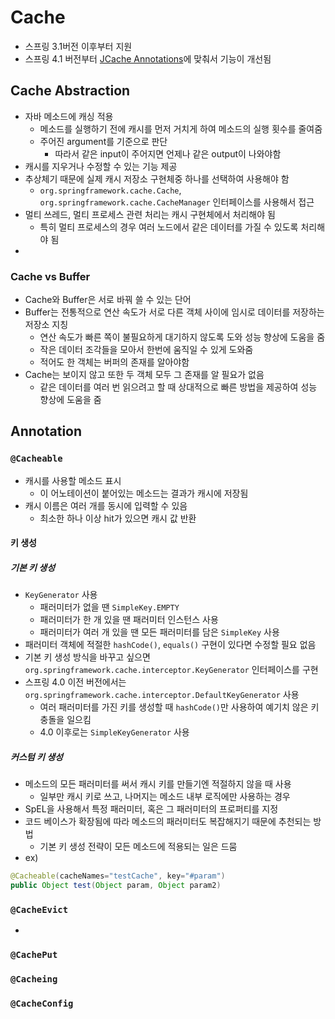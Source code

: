 # Cache

- 스프링 3.1버전 이후부터 지원
- 스프링 4.1 버전부터 [JCache Annotations](https://jcp.org/en/jsr/detail?id=107)에 맞춰서 기능이 개선됨

## Cache Abstraction

- 자바 메소드에 캐싱 적용
  - 메소드를 실행하기 전에 캐시를 먼저 거치게 하여 메소드의 실행 횟수를 줄여줌
  - 주어진 argument를 기준으로 판단
    - 따라서 같은 input이 주어지면 언제나 같은 output이 나와야함
- 캐시를 지우거나 수정할 수 있는 기능 제공
- 추상체기 때문에 실제 캐시 저장소 구현체중 하나를 선택하여 사용해야 함
  - `org.springframework.cache.Cache`, `org.springframework.cache.CacheManager` 인터페이스를 사용해서 접근
- 멀티 쓰레드, 멀티 프로세스 관련 처리는 캐시 구현체에서 처리해야 됨
  - 특히 멀티 프로세스의 경우 여러 노드에서 같은 데이터를 가질 수 있도록 처리해야 됨
- 
### Cache vs Buffer

- Cache와 Buffer은 서로 바꿔 쓸 수 있는 단어
- Buffer는 전통적으로 연산 속도가 서로 다른 객체 사이에 임시로 데이터를 저장하는 저장소 지칭
  - 연산 속도가 빠른 쪽이 불필요하게 대기하지 않도록 도와 성능 향상에 도움을 줌
  - 작은 데이터 조각들을 모아서 한번에 움직일 수 있게 도와줌
  - 적어도 한 객체는 버퍼의 존재를 알아야함
- Cache는 보이지 않고 또한 두 객체 모두 그 존재를 알 필요가 없음
  - 같은 데이터를 여러 번 읽으려고 할 때 상대적으로 빠른 방법을 제공하여 성능 향상에 도움을 줌

## Annotation

### `@Cacheable` 

- 캐시를 사용할 메소드 표시
  - 이 어노테이션이 붙어있는 메소드는 결과가 캐시에 저장됨
- 캐시 이름은 여러 개를 동시에 입력할 수 있음
  - 최소한 하나 이상 hit가 있으면 캐시 값 반환

#### 키 생성

##### 기본 키 생성

- `KeyGenerator` 사용
  - 패러미터가 없을 땐 `SimpleKey.EMPTY`
  - 패러미터가 한 개 있을 땐 패러미터 인스턴스 사용
  - 패러미터가 여러 개 있을 땐 모든 패러미터를 담은 `SimpleKey` 사용
- 패러미터 객체에 적절한 `hashCode()`, `equals()` 구현이 있다면 수정할 필요 없음
- 기본 키 생성 방식을 바꾸고 싶으면 `org.springframework.cache.interceptor.KeyGenerator` 인터페이스를 구현
- 스프링 4.0 이전 버전에서는 `org.springframework.cache.interceptor.DefaultKeyGenerator` 사용
  - 여러 패러미터를 가진 키를 생성할 때 `hashCode()`만 사용하여 예기치 않은 키 충돌을 일으킴
  - 4.0 이후로는 `SimpleKeyGenerator` 사용


##### 커스텀 키 생성

- 메소드의 모든 패러미터를 써서 캐시 키를 만들기엔 적절하지 않을 때 사용
  - 일부만 캐시 키로 쓰고, 나머지는 메소드 내부 로직에만 사용하는 경우
- SpEL을 사용해서 특정 패러미터, 혹은 그 패러미터의 프로퍼티를 지정
- 코드 베이스가 확장됨에 따라 메소드의 패러미터도 복잡해지기 때문에 추천되는 방법
  - 기본 키 생성 전략이 모든 메소드에 적용되는 일은 드뭄
- ex)

``` java
@Cacheable(cacheNames="testCache", key="#param")
public Object test(Object param, Object param2)
```

### `@CacheEvict`

- 

### `@CachePut`
### `@Cacheing`
### `@CacheConfig`